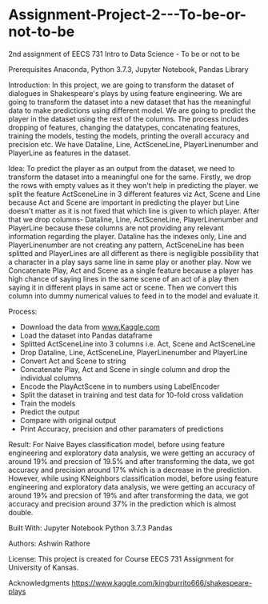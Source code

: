 # Assignment-Project-2---To-be-or-not-to-be
 2nd assignment of EECS 731 Intro to Data Science - To be or not to be

 Prerequisites
 Anaconda, Python 3.7.3, Jupyter Notebook, Pandas Library

 Introduction:
 In this project, we are going to transform the dataset of dialogues in Shakespeare's plays by using feature engineering. We are going to transform the dataset into a new dataset that has the meaningful data to make predictions using different model. We are going to predict the player in the dataset using the rest of the columns. The process includes dropping of features, changing the datatypes, concatenating features, training the models, testing the models, printing the overall accuracy and precision etc. We have Dataline, Line, ActSceneLine, PlayerLinenumber and PlayerLine as features in the dataset.

 Idea:
 To predict the player as an output from the dataset, we need to transform the dataset into a meaningful one for the same. Firstly, we drop the rows with empty values as it they won't help in predicting the player. we split the feature ActSceneLine in 3 different features viz Act, Scene and Line because Act and Scene are important in predicting the player but Line doesn't matter as it is not fixed that which line is given to which player. After that we drop columns- Dataline, Line, ActSceneLine, PlayerLinenumber and PlayerLine because these columns are not providing any relevant information regarding the player. Dataline has the indexes only, Line and PlayerLinenumber are not creating any pattern, ActSceneLine has been splitted and PlayerLines are all different as there is negligible possibility that a character in a play says same line in same play or another play. Now we Concatenate Play, Act and Scene as a single feature because a player has high chance of saying lines in the same scene of an act of a play then saying it in different plays in same act or scene. Then we convert this column into dummy numerical values to feed in to the model and evaluate it.

 Process:
 - Download the data from www.Kaggle.com
 - Load the dataset into Pandas dataframe
 - Splitted ActSceneLine into 3 columns i.e. Act, Scene and ActSceneLine
 - Drop Dataline, Line, ActSceneLine, PlayerLinenumber and PlayerLine
 - Convert Act and Scene to string
 - Concatenate Play, Act and Scene in single column and drop the individual columns
 - Encode the PlayActScene in to numbers using LabelEncoder
 - Split the dataset in training and test data for 10-fold cross validation
 - Train the models
 - Predict the output
 - Compare with original output
 - Print Accuracy, precision and other paramaters of predictions

 Result:
 For Naive Bayes classification model, before using feature engineering and exploratory data analysis, we were getting an accuracy of around 19% and precsion of 19.5% and after transforming the data, we got accuracy and precision around 17% which is a decrease in the prediction. However, while using KNeighbors classification model, before using feature engineering and exploratory data analysis, we were getting an accuracy of around 19% and precsion of 19% and after transforming the data, we got accuracy and precision around 37% in the prediction which is almost double.


 Built With:
 Jupyter Notebook
 Python 3.7.3
 Pandas

 Authors:
 Ashwin Rathore

 License:
 This project is created for Course EECS 731 Assignment for University of Kansas.

 Acknowledgments
 https://www.kaggle.com/kingburrito666/shakespeare-plays
